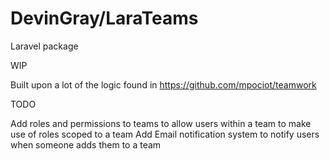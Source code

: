 # DevinGray/LaraTeams

Laravel package

WIP

Built upon a lot of the logic found in https://github.com/mpociot/teamwork

TODO

Add roles and permissions to teams to allow users within a team to make use of roles scoped to a team
Add Email notification system to notify users when someone adds them to a team
